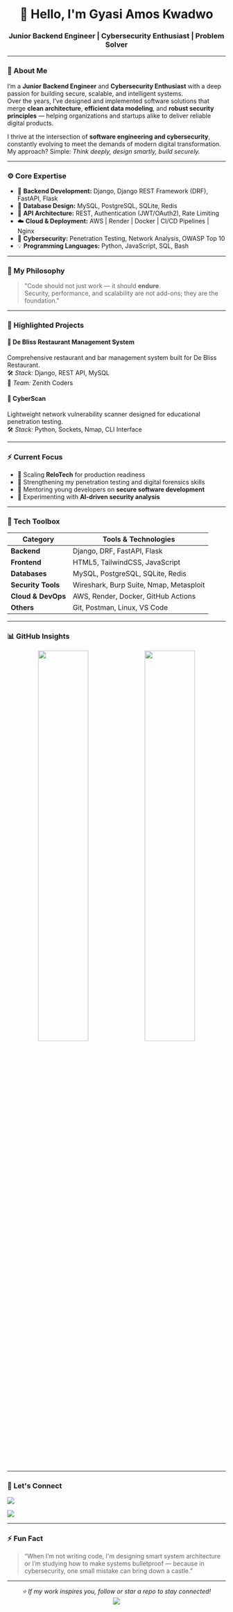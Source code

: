<h1 align="center">👋 Hello, I'm Gyasi Amos Kwadwo</h1>
<h3 align="center">Junior Backend Engineer | Cybersecurity Enthusiast | Problem Solver</h3>

---

### 🧭 About Me

I’m a **Junior Backend Engineer** and **Cybersecurity Enthusiast** with a deep passion for building secure, scalable, and intelligent systems.  
Over the years, I’ve designed and implemented software solutions that merge **clean architecture**, **efficient data modeling**, and **robust security principles** — helping organizations and startups alike to deliver reliable digital products.

I thrive at the intersection of **software engineering and cybersecurity**, constantly evolving to meet the demands of modern digital transformation.  
My approach? Simple: *Think deeply, design smartly, build securely.*

---

### ⚙️ Core Expertise

- 🧩 **Backend Development:** Django, Django REST Framework (DRF), FastAPI, Flask  
- 🧠 **Database Design:** MySQL, PostgreSQL, SQLite, Redis  
- 🧰 **API Architecture:** REST, Authentication (JWT/OAuth2), Rate Limiting  
- ☁️ **Cloud & Deployment:** AWS | Render | Docker | CI/CD Pipelines | Nginx  
- 🔐 **Cybersecurity:** Penetration Testing, Network Analysis, OWASP Top 10  
- 💡 **Programming Languages:** Python, JavaScript, SQL, Bash  

---

### 🧠 My Philosophy

> "Code should not just work — it should **endure**.  
> Security, performance, and scalability are not add-ons; they are the foundation."

---

### 🧩 Highlighted Projects

#### 🔹 **De Bliss Restaurant Management System**  
Comprehensive restaurant and bar management system built for De Bliss Restaurant.  
🛠️ *Stack:* Django, REST API, MySQL  
👥 *Team:* Zenith Coders

#### 🔹 **CyberScan**  
Lightweight network vulnerability scanner designed for educational penetration testing.  
🛠️ *Stack:* Python, Sockets, Nmap, CLI Interface  

---

### ⚡ Current Focus

- 🚀 Scaling **ReloTech** for production readiness  
- 🔐 Strengthening my penetration testing and digital forensics skills  
- 🧠 Mentoring young developers on **secure software development**  
- 🧩 Experimenting with **AI-driven security analysis**

---

### 🧰 Tech Toolbox

| Category | Tools & Technologies |
|-----------|----------------------|
| **Backend** | Django, DRF, FastAPI, Flask |
| **Frontend** | HTML5, TailwindCSS, JavaScript |
| **Databases** | MySQL, PostgreSQL, SQLite, Redis |
| **Security Tools** | Wireshark, Burp Suite, Nmap, Metasploit |
| **Cloud & DevOps** | AWS, Render, Docker, GitHub Actions |
| **Others** | Git, Postman, Linux, VS Code |

---

### 📊 GitHub Insights

<p align="center">
  <img width="48%" src="https://github-readme-stats.vercel.app/api?username=YOUR_USERNAME&show_icons=true&theme=tokyonight" />
  <img width="48%" src="https://github-readme-streak-stats.herokuapp.com/?user=YOUR_USERNAME&theme=tokyonight" />
</p>

---

### 💬 Let's Connect

<p align="left">
  <a href="https://www.linkedin.com/in/amos-gyasi-4877b028b/" target="_blank"><img src="https://img.shields.io/badge/LinkedIn-0077B5?style=for-the-badge&logo=linkedin&logoColor=white"/></a>
  
  <a href="mailto:gyasiamoskwadwo@example.com"><img src="https://img.shields.io/badge/Email-D14836?style=for-the-badge&logo=gmail&logoColor=white"/></a>
</p>

---

### ⚡ Fun Fact

> “When I’m not writing code, I'm designing smart system architecture or I’m studying how to make systems bulletproof — because in cybersecurity, one small mistake can bring down a castle.”

---

<p align="center">
  <i>⭐ If my work inspires you, follow or star a repo to stay connected!</i><br>
  <img src="https://komarev.com/ghpvc/?username=YOUR_USERNAME&label=Profile+Views&color=brightgreen" />
</p>
